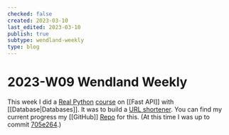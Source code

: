```yaml
---
checked: false
created: 2023-03-10
last_edited: 2023-03-10
publish: true
subtype: wendland-weekly
type: blog
---
```

# 2023-W09 Wendland Weekly

This week I did a [Real Python](https://realpython.com/) [course](https://realpython.com/courses/url-shortener-fastapi/) on [[Fast API]] with [[Database|Databases]]. It was to build a [URL shortener](https://realpython.com/courses/url-shortener-fastapi/). You can find my current progress my [[GitHub]] [Repo](https://github.com/AlexWendland/fastAPI-test) for this. (At this time I was up to commit [705e264](https://github.com/AlexWendland/fastAPI-test/commit/705e2642a5592a8323b71048cbed856efcc48001).)


